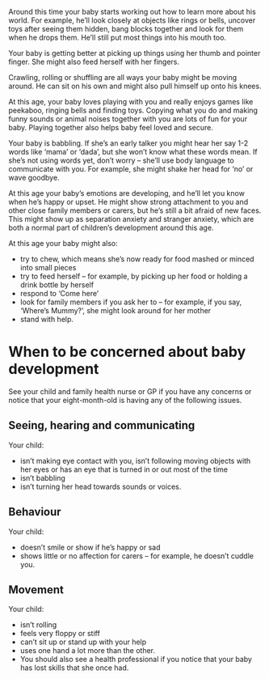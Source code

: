 Around this time your baby starts working out how to learn more about his world. For example, he’ll look closely at objects like rings or bells, uncover toys after seeing them hidden, bang blocks together and look for them when he drops them. He’ll still put most things into his mouth too.

Your baby is getting better at picking up things using her thumb and pointer finger. She might also feed herself with her fingers.

Crawling, rolling or shuffling are all ways your baby might be moving around. He can sit on his own and might also pull himself up onto his knees.

At this age, your baby loves playing with you and really enjoys games like peekaboo, ringing bells and finding toys. Copying what you do and making funny sounds or animal noises together with you are lots of fun for your baby. Playing together also helps baby feel loved and secure.

Your baby is babbling. If she’s an early talker you might hear her say 1-2 words like ‘mama’ or ‘dada’, but she won’t know what these words mean. If she’s not using words yet, don’t worry – she’ll use body language to communicate with you. For example, she might shake her head for ‘no’ or wave goodbye.

At this age your baby’s emotions are developing, and he’ll let you know when he’s happy or upset. He might show strong attachment to you and other close family members or carers, but he’s still a bit afraid of new faces. This might show up as separation anxiety and stranger anxiety, which are both a normal part of children’s development around this age.

At this age your baby might also:

- try to chew, which means she’s now ready for food mashed or minced into small pieces
- try to feed herself – for example, by picking up her food or holding a drink bottle by herself
- respond to ‘Come here’
- look for family members if you ask her to – for example, if you say, ‘Where’s Mummy?’, she might look around for her mother
- stand with help.

# When to be concerned about baby development
See your child and family health nurse or GP if you have any concerns or notice that your eight-month-old is having any of the following issues.

## Seeing, hearing and communicating 
Your child:
- isn’t making eye contact with you, isn’t following moving objects with her eyes or has an eye that is turned in or out most of the time
- isn’t babbling
- isn’t turning her head towards sounds or voices.

## Behaviour 
Your child:
- doesn’t smile or show if he’s happy or sad
- shows little or no affection for carers – for example, he doesn’t cuddle you.

## Movement 
Your child:
- isn’t rolling
- feels very floppy or stiff
- can’t sit up or stand up with your help
- uses one hand a lot more than the other.
- You should also see a health professional if you notice that your baby has lost skills that she once had.
